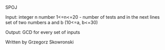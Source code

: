 SPOJ

Input: integer n number 1<=n<=20 - number of tests and in the next lines set of two numbers a and b (10<=a, b<=30)

Output: GCD for every set of inputs

Written by Grzegorz Skowronski
